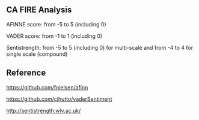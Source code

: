## CA FIRE Analysis ##

AFINNE score: from -5 to 5 (including 0)

VADER score: from -1 to 1 (including 0)

Sentistrength: from -5 to 5 (including 0) for multi-scale
and from -4 to 4 for single scale (compound)



## Reference
https://github.com/fnielsen/afinn

https://github.com/cjhutto/vaderSentiment

http://sentistrength.wlv.ac.uk/
